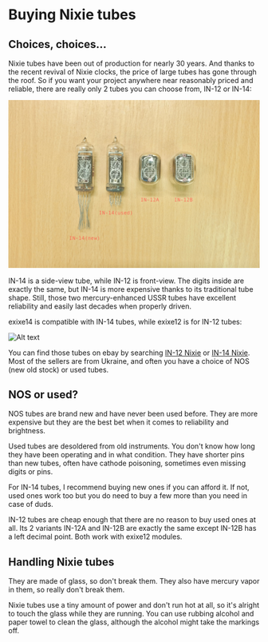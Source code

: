 # Buying Nixie tubes

## Choices, choices...

Nixie tubes have been out of production for nearly 30 years. And thanks to the recent revival of Nixie clocks, the price of large tubes has gone through the roof. So if you want your project anywhere near reasonably priced and reliable, there are really only 2 tubes you can choose from, IN-12 or IN-14:

![Alt text](resources/tubes.jpg)

IN-14 is a side-view tube, while IN-12 is front-view. The digits inside are exactly the same, but IN-14 is more expensive thanks to its traditional tube shape. Still, those two mercury-enhanced USSR tubes have excellent reliability and easily last decades when properly driven.

exixe14 is compatible with IN-14 tubes, while exixe12 is for IN-12 tubes:

![Alt text](resources/exixetubes.jpg)

You can find those tubes on ebay by searching [IN-12 Nixie](https://www.ebay.com/sch/i.html?_from=R40&_nkw=in-12+nixie) or [IN-14 Nixie](https://www.ebay.com/sch/i.html?_from=R40&_nkw=in-14+nixie). Most of the sellers are from Ukraine, and often you have a choice of NOS (new old stock) or used tubes.

## NOS or used?

NOS tubes are brand new and have never been used before. They are more expensive but they are the best bet when it comes to reliability and brightness.

Used tubes are desoldered from old instruments. You don't know how long they have been operating and in what condition. They have shorter pins than new tubes, often have cathode poisoning, sometimes even missing digits or pins.

For IN-14 tubes, I recommend buying new ones if you can afford it. If not, used ones work too but you do need to buy a few more than you need in case of duds.

IN-12 tubes are cheap enough that there are no reason to buy used ones at all. Its 2 variants IN-12A and IN-12B are exactly the same except IN-12B has a left decimal point. Both work with exixe12 modules. 

## Handling Nixie tubes

They are made of glass, so don't break them. They also have mercury vapor in them, so really don't break them.

Nixie tubes use a tiny amount of power and don't run hot at all, so it's alright to touch the glass while they are running. You can use rubbing alcohol and paper towel to clean the glass, although the alcohol might take the markings off.